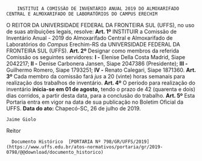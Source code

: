         INSTITUI A COMISSÃO DE INVENTÁRIO ANUAL 2019 DO ALMOXARIFADO CENTRAL E ALMOXARIFADO DE LABORATÓRIOS DO CAMPUS ERECHIM  

 O REITOR DA UNIVERSIDADE FEDERAL DA FRONTEIRA SUL (UFFS), no uso de suas atribuições legais, resolve:   **Art. 1º**  INSTITUIR a Comissão de Inventário Anual - 2019 do Almoxarifado Central e Almoxarifado de Laboratórios do *Campus*  Erechim-RS da UNIVERSIDADE FEDERAL DA FRONTEIRA SUL (UFFS).   **Art. 2º**  Designar como membros da referida Comissão os seguintes servidores: **I -**  Elenise Della Costa Madrid, Siape 2042217; **II -**  Denise Carbonera Jansen, Siape 2047386 (Presidente); **III -**  Guilhermo Romero, Siape 1793251; **IV -**  Renato Calegari, Siape 1871360.   **Art. 3º**  Cada membro da comissão fará *jus*  a 20 (vinte) horas semanais para realização dos trabalhos de inventário.   **Art. 4º**  O período para realização do inventário **inicia-se em 01 de agosto,**  tendo o prazo de 42 (quarenta e dois) dias corridos, a partir desta data, para a conclusão do trabalho.   **Art. 5º**  Esta Portaria entra em vigor na data de sua publicação no Boletim Oficial da UFFS.        **Data do ato:** Chapecó-SC, 26 de julho de 2019.   
 

    Jaime Giolo   
 Reitor 

      Documento Histórico  [PORTARIA Nº 798/GR/UFFS/2019](https://www.uffs.edu.br/atos-normativos/portaria/gr/2019-0798/@@download/documento_historico)     
      